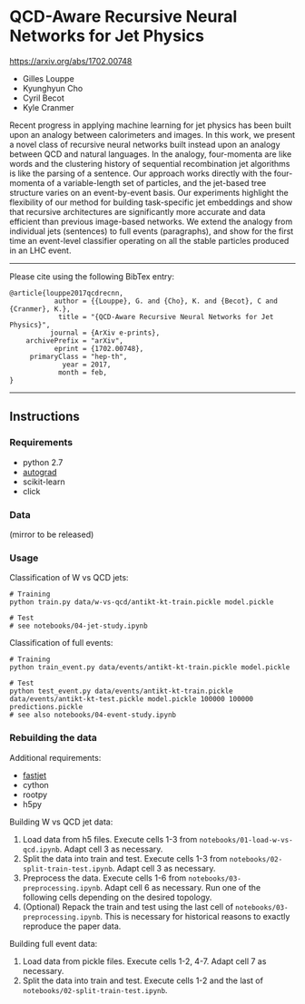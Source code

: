 # QCD-Aware Recursive Neural Networks for Jet Physics
https://arxiv.org/abs/1702.00748

* Gilles Louppe
* Kyunghyun Cho
* Cyril Becot
* Kyle Cranmer

Recent progress in applying machine learning for jet physics has been built upon an analogy between calorimeters and images. In this work, we present a novel class of recursive neural networks built instead upon an analogy between QCD and natural languages. In the analogy, four-momenta are like words and the clustering history of sequential recombination jet algorithms is like the parsing of a sentence. Our approach works directly with the four-momenta of a variable-length set of particles, and the jet-based tree structure varies on an event-by-event basis. Our experiments highlight the flexibility of our method for building task-specific jet embeddings and show that recursive architectures are significantly more accurate and data efficient than previous image-based networks. We extend the analogy from individual jets (sentences) to full events (paragraphs), and show for the first time an event-level classifier operating on all the stable particles produced in an LHC event.

---

Please cite using the following BibTex entry:

```
@article{louppe2017qcdrecnn,
           author = {{Louppe}, G. and {Cho}, K. and {Becot}, C and {Cranmer}, K.},
            title = "{QCD-Aware Recursive Neural Networks for Jet Physics}",
          journal = {ArXiv e-prints},
    archivePrefix = "arXiv",
           eprint = {1702.00748},
     primaryClass = "hep-th",
             year = 2017,
            month = feb,
}
```

---

## Instructions

### Requirements

- python 2.7
- [autograd](https://github.com/HIPS/autograd/tree/master/autograd)
- scikit-learn
- click

### Data

(mirror to be released)

### Usage

Classification of W vs QCD jets:

```
# Training
python train.py data/w-vs-qcd/antikt-kt-train.pickle model.pickle

# Test
# see notebooks/04-jet-study.ipynb
```

Classification of full events:

```
# Training
python train_event.py data/events/antikt-kt-train.pickle model.pickle

# Test
python test_event.py data/events/antikt-kt-train.pickle data/events/antikt-kt-test.pickle model.pickle 100000 100000 predictions.pickle
# see also notebooks/04-event-study.ipynb
```

### Rebuilding the data

Additional requirements:

- [fastjet](http://fastjet.fr/)
- cython
- rootpy
- h5py

Building W vs QCD jet data:
1. Load data from h5 files. Execute cells 1-3 from `notebooks/01-load-w-vs-qcd.ipynb`. Adapt cell 3 as necessary.
2. Split the data into train and test. Execute cells 1-3 from `notebooks/02-split-train-test.ipynb`. Adapt cell 3 as necessary.
3. Preprocess the data. Execute cells 1-6 from `notebooks/03-preprocessing.ipynb`.
Adapt cell 6 as necessary. Run one of the following cells depending on the desired topology.
4. (Optional) Repack the train and test using the last cell of `notebooks/03-preprocessing.ipynb`. This is necessary for historical reasons to exactly reproduce the paper data.

Building full event data:
1. Load data from pickle files. Execute cells 1-2, 4-7. Adapt cell 7 as necessary.
2. Split the data into train and test. Execute cells 1-2 and the last of `notebooks/02-split-train-test.ipynb`.
